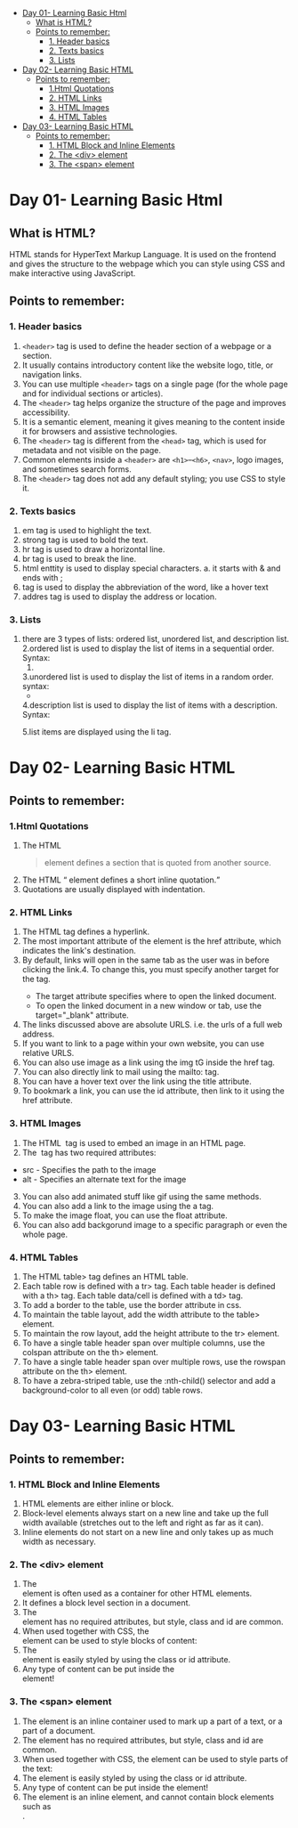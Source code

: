 - [Day 01- Learning Basic Html](#day-01--learning-basic-html)
  - [What is HTML?](#what-is-html)
  - [Points to remember:](#points-to-remember)
    - [1. Header basics](#1-header-basics)
    - [2. Texts basics](#2-texts-basics)
    - [3. Lists](#3-lists)
- [Day 02- Learning Basic HTML](#day-02--learning-basic-html)
  - [Points to remember:](#points-to-remember-1)
    - [1.Html Quotations](#1html-quotations)
    - [2. HTML Links](#2-html-links)
    - [3. HTML Images](#3-html-images)
    - [4. HTML Tables](#4-html-tables)
- [Day 03- Learning Basic HTML](#day-03--learning-basic-html)
  - [Points to remember:](#points-to-remember-2)
    - [1. HTML Block and Inline Elements](#1-html-block-and-inline-elements)
    - [2. The \<div\> element](#2-the-div-element)
    - [3. The \<span\> element](#3-the-span-element)


# Day 01- Learning Basic Html

## What is HTML?
HTML stands for HyperText Markup Language. It is used on the frontend and gives the structure to the webpage which you can style using CSS and make interactive using JavaScript.

## Points to remember:
### 1. Header basics
 1. ‎`<header>` tag is used to define the header section of a webpage or a section.
 2. It usually contains introductory content like the website logo, title, or navigation links.
 3. You can use multiple ‎`<header>` tags on a single page (for the whole page and for individual sections or articles).
 4. The ‎`<header>` tag helps organize the structure of the page and improves accessibility.
 5. It is a semantic element, meaning it gives meaning to the content inside it for browsers and assistive technologies.
 6. The ‎`<header>` tag is different from the ‎`<head>` tag, which is used for metadata and not visible on the page.
 7. Common elements inside a ‎`<header>` are ‎`<h1>`–‎`<h6>`, ‎`<nav>`, logo images, and sometimes search forms.
 8. The ‎`<header>` tag does not add any default styling; you use CSS to style it.

### 2. Texts basics
1. em tag is used to highlight the text.
2. strong tag is used to bold the text.
3. hr tag is used to draw a horizontal line.
4. br tag is used to break the line.
5. html enttity is used to display special characters.
 a. it starts with & and ends with ;
6. <abbr title = Hover text> </abbr> tag is used to display the abbreviation of the word, like a hover text
7. addres tag is used to display the address or location.

### 3. Lists
1. there are 3 types of lists: ordered list, unordered list, and description list.
2.ordered list is used to display the list of items in a sequential order. Syntax: <ol> <li> </li> </ol>
3.unordered list is used to display the list of items in a random order. syntax: <ul> <li> </li> </ul>
4.description list is used to display the list of items with a description. Syntax: <dl> <dt> </dt> <dd> </dd> </dl>
5.list items are displayed using the li tag.

# Day 02- Learning Basic HTML
## Points to remember:
### 1.Html Quotations
1. The HTML <blockquote> element defines a section that is quoted from another source.
2. The HTML <q> element defines a short inline quotation.
3. Quotations are usually displayed with indentation.

### 2. HTML Links
1. The HTML <a> tag defines a hyperlink.
2. The most important attribute of the <a> element is the href attribute, which indicates the link's destination.
3. By default, links will open in the same tab as the user was in before clicking the link.4. To change this, you must specify another target for the <a> tag.
   - The target attribute specifies where to open the linked document.
   - To open the linked document in a new window or tab, use the target="_blank" attribute.
5. The links discussed above are absolute URLS. i.e. the urls of a full web address.
6. If you want to link to a page within your own website, you can use relative URLS.
7. You can also use image as a link using the img tG inside the href tag.
8. You can also directly link to mail using the mailto: tag.
9. You can have a hover text over the link using the title attribute.
10. To bookmark a link, you can use the id attribute, then link to it using the href attribute.

### 3. HTML Images
1. The HTML <img> tag is used to embed an image in an HTML page.
2. The <img> tag has two required attributes:
  - src - Specifies the path to the image
  - alt - Specifies an alternate text for the image
3. You can also add animated stuff like gif using the same methods.
4. You can also add a link to the image using the a tag.
5. To make the image float, you can use the float attribute.
6. You can also add backgorund image to a specific paragraph or even the whole page.

### 4. HTML Tables
1. The HTML table> tag defines an HTML table.
2. Each table row is defined with a tr> tag. Each table header is defined with a th> tag. Each table data/cell is defined with a td> tag.
3. To add a border to the table, use the border attribute in css.
4. To maintain the table layout, add the width attribute to the table> element.
5. To maintain the row layout, add the height attribute to the tr> element.
6. To have a single table header span over multiple columns, use the colspan attribute on the th> element.
7. To have a single table header span over multiple rows, use the rowspan attribute on the th> element.
8. To have a zebra-striped table, use the :nth-child() selector and add a background-color to all even (or odd) table rows.

# Day 03- Learning Basic HTML
## Points to remember:
### 1. HTML Block and Inline Elements
1. HTML elements are either inline or block.
2. Block-level elements always start on a new line and take up the full width available (stretches out to the left and right as far as it can).
3. Inline elements do not start on a new line and only takes up as much width as necessary.

### 2. The &lt;div&gt; element
1. The <div> element is often used as a container for other HTML elements.
2. It defines a block level section in a document.
3. The <div> element has no required attributes, but style, class and id are common.
4. When used together with CSS, the <div> element can be used to style blocks of content:
5. The <div> element is easily styled by using the class or id attribute.
6. Any type of content can be put inside the <div> element!
   
### 3. The &lt;span&gt; element
1. The <span> element is an inline container used to mark up a part of a text, or a part of a document.
2. The <span> element has no required attributes, but style, class and id are common.
3. When used together with CSS, the <span> element can be used to style parts of the text:
4. The <span> element is easily styled by using the class or id attribute.
5. Any type of content can be put inside the <span> element!
6. The <span> element is an inline element, and cannot contain block elements such as <div>.
